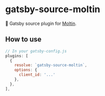 # gatsby-source-moltin

🚀 Gatsby source plugin for [Moltin](https://moltin.com).

## How to use

```js
// In your gatsby-config.js
plugins: [
  {
    resolve: `gatsby-source-moltin`,
    options: {
      client_id: '...'
    },
  },
],
```
